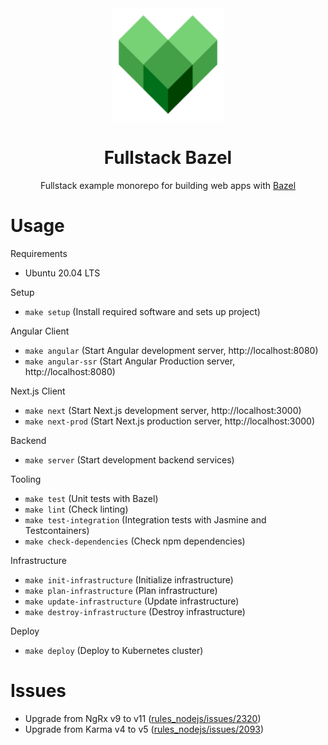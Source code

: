 <div align="center">
  <a href="https://github.com/drakery3d/fullstack-bazel">
    <img width="180px" height="auto" src="./angular-client/assets/icons/icon-192x192.png" />
  </a>
  <br>
  <h1>Fullstack Bazel</h1>
  <p>
    Fullstack example monorepo for building web apps with <a href="https://bazel.build">Bazel</a>
  </p>
</div>

# Usage

Requirements

- Ubuntu 20.04 LTS

Setup

- `make setup` (Install required software and sets up project)

Angular Client

- `make angular` (Start Angular development server, http://localhost:8080)
- `make angular-ssr` (Start Angular Production server, http://localhost:8080)

Next.js Client

- `make next` (Start Next.js development server, http://localhost:3000)
- `make next-prod` (Start Next.js production server, http://localhost:3000)

Backend

- `make server` (Start development backend services)

Tooling

- `make test` (Unit tests with Bazel)
- `make lint` (Check linting)
- `make test-integration` (Integration tests with Jasmine and Testcontainers)
- `make check-dependencies` (Check npm dependencies)

Infrastructure

- `make init-infrastructure` (Initialize infrastructure)
- `make plan-infrastructure` (Plan infrastructure)
- `make update-infrastructure` (Update infrastructure)
- `make destroy-infrastructure` (Destroy infrastructure)

Deploy

- `make deploy` (Deploy to Kubernetes cluster)

# Issues

- Upgrade from NgRx v9 to v11 ([rules_nodejs/issues/2320](https://github.com/bazelbuild/rules_nodejs/issues/2320))
- Upgrade from Karma v4 to v5 ([rules_nodejs/issues/2093](https://github.com/bazelbuild/rules_nodejs/issues/2093))

<!-- TODO Upgrade core-js and systemjs -->
<!-- TODO move services/* into root, but keep libraries in libs/* -->
<!-- TODO fix errors and warnings when running `yarn check` -->
<!-- TODO Fix circular dependency warning when building angular prod bundles -->

<!-- FIXME documentation / wiki -->
<!-- FIXME local kubernetes cluster with minikube / microk8s -->
<!-- FIXME angular pre-rendering -->
<!-- FIXME angular minify main.html in production builds -->
<!-- FIXME gdpr compliance -->
<!-- FIXME Terms of Service, Privacy Policy, Legal Notice placeholders -->
<!-- FIXME Chrome log: Site cannot be installed: Page does not work offline. Starting in Chrome 93, the installability criteria is changing, and this site will not be installable. See https://goo.gle/improved-pwa-offline-detection for more information. -->
<!-- FIXME Keep user authenticated when server side rendering -->
<!-- FIXME Check design in other browsers -->
<!-- FIXME Install node_modules once as first job and then reuse in other jobs for .github/workflows/ci.yaml -->
<!-- FIXME Try Google Kubernetes Autopilot when this is fixed: https://github.com/jetstack/cert-manager/issues/3717 -->
<!-- FIXME Bundling into a desktop app (e.g. with Electron) -->
<!-- FIXME Also use other technologies (e.g. other client frameworks and other backend languages) -->

